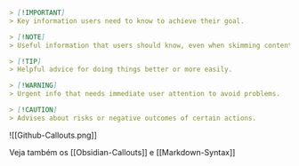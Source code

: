 ```markdown
> [!IMPORTANT]
> Key information users need to know to achieve their goal.
```

```markdown
> [!NOTE]
> Useful information that users should know, even when skimming content.
```

```markdown
> [!TIP]
> Helpful advice for doing things better or more easily.
```

```markdown
> [!WARNING]
> Urgent info that needs immediate user attention to avoid problems.
```

```markdown
> [!CAUTION]
> Advises about risks or negative outcomes of certain actions.
```

![[Github-Callouts.png]]

Veja também os [[Obsidian-Callouts]] e [[Markdown-Syntax]]
